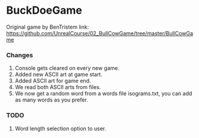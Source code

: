 # BuckDoeGame

Original game by BenTristem
link: https://github.com/UnrealCourse/02_BullCowGame/tree/master/BullCowGame


### Changes
1. Console gets cleared on every new game.
2. Added new ASCII art at game start.
3. Added ASCII art for game end.
4. We read both ASCII arts from files.
5. We now get a random word from a words file isograms.txt, you can add as many words as you prefer.

### TODO
1. Word length selection option to user.
